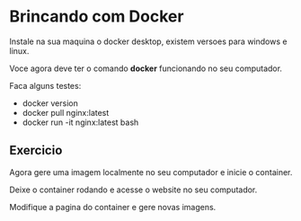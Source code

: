 # Brincando com Docker

Instale na sua maquina o docker desktop, existem versoes para windows e linux.

Voce agora deve ter o comando **docker** funcionando no seu computador.

Faca alguns testes:

- docker version
- docker pull nginx:latest
- docker run -it nginx:latest bash 

## Exercicio

Agora gere uma imagem localmente no seu computador e inicie o container.

Deixe o container rodando e acesse o website no seu computador.

Modifique a pagina do container e gere novas imagens.
